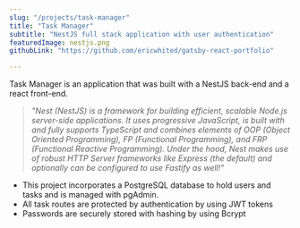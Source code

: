 ```yaml
---
slug: "/projects/task-manager"
title: "Task Manager"
subtitle: "NestJS full stack application with user authentication"
featuredImage: nestjs.png
githubLink: "https://github.com/ericwhited/gatsby-react-portfolio"

---
```


Task Manager is an application that was built with a NestJS back-end and a react front-end. 
> *"Nest (NestJS) is a framework for building efficient, scalable Node.js server-side applications. It uses progressive JavaScript, is built with and fully supports TypeScript and combines elements of OOP (Object Oriented Programming), FP (Functional Programming), and FRP (Functional Reactive Programming). Under the hood, Nest makes use of robust HTTP Server frameworks like Express (the default) and optionally can be configured to use Fastify as well!"*

- This project incorporates a PostgreSQL database to hold users and tasks and is managed with pgAdmin. 
- All task routes are protected by authentication by using JWT tokens
- Passwords are securely stored with hashing by using Bcrypt


